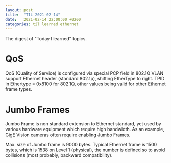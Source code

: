 ```yaml
---
layout: post
title:  "TIL 2021-02-14"
date:   2021-02-14 22:00:00 +0200
categories: til learned ethernet
---
```


The digest of "Today I learned" topics.

# QoS

QoS (Quality of Service) is configured via special PCP field in 802.1Q VLAN support Ethernet header (standard 802.1p), shifting EtherType to right.
TPID in Ethertype = 0x8100 for 802.1Q, other values being valid for other Ethernet frame types.

# Jumbo Frames

Jumbo Frame is non standard extension to Ethernet standard, yet used by various hardware equipment which require high bandwidth. As an example, GigE Vision cameras often require enabling Jumbo Frames.

Max. size of Jumbo frame is 9000 bytes. Typical Ethernet frame is 1500 bytes, which is 1538 on Level 1 (physical), the number is defined so to avoid collisions (most probably, backward compatibility).